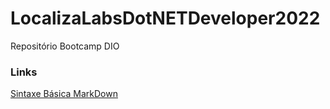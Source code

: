 # LocalizaLabsDotNETDeveloper2022
Repositório Bootcamp DIO 

### Links
[Sintaxe Básica MarkDown](https://www.markdownguide.org/getting-started/)